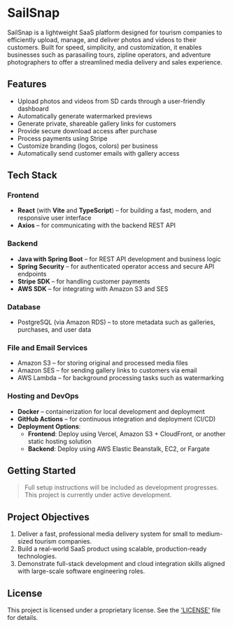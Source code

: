 # SailSnap

SailSnap is a lightweight SaaS platform designed for tourism companies to efficiently upload, manage, and deliver photos and videos to their customers. Built for speed, simplicity, and customization, it enables businesses such as parasailing tours, zipline operators, and adventure photographers to offer a streamlined media delivery and sales experience.

## Features

- Upload photos and videos from SD cards through a user-friendly dashboard
- Automatically generate watermarked previews
- Generate private, shareable gallery links for customers
- Provide secure download access after purchase
- Process payments using Stripe
- Customize branding (logos, colors) per business
- Automatically send customer emails with gallery access

## Tech Stack

### Frontend
- **React** (with **Vite** and **TypeScript**) – for building a fast, modern, and responsive user interface
- **Axios** – for communicating with the backend REST API

### Backend
- **Java with Spring Boot** – for REST API development and business logic
- **Spring Security** – for authenticated operator access and secure API endpoints
- **Stripe SDK** – for handling customer payments
- **AWS SDK** – for integrating with Amazon S3 and SES

### Database
- PostgreSQL (via Amazon RDS) – to store metadata such as galleries, purchases, and user data  

### File and Email Services
- Amazon S3 – for storing original and processed media files
- Amazon SES – for sending gallery links to customers via email
- AWS Lambda – for background processing tasks such as watermarking

### Hosting and DevOps
- **Docker** – containerization for local development and deployment
- **GitHub Actions** – for continuous integration and deployment (CI/CD)
- **Deployment Options**:
  - **Frontend**: Deploy using Vercel, Amazon S3 + CloudFront, or another static hosting solution
  - **Backend**: Deploy using AWS Elastic Beanstalk, EC2, or Fargate

## Getting Started

> Full setup instructions will be included as development progresses. This project is currently under active development.

## Project Objectives

1. Deliver a fast, professional media delivery system for small to medium-sized tourism companies.
2. Build a real-world SaaS product using scalable, production-ready technologies.
3. Demonstrate full-stack development and cloud integration skills aligned with large-scale software engineering roles.

## License

This project is licensed under a proprietary license. See the ['LICENSE'](./LICENSE.txt) file for details.
